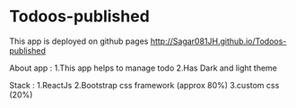 # Todoos-published
This app is deployed on github pages http://Sagar081JH.github.io/Todoos-published

About app : 
1.This app helps to manage todo
2.Has Dark and light theme

Stack :
1.ReactJs 
2.Bootstrap css framework (approx 80%) 
3.custom css (20%)
